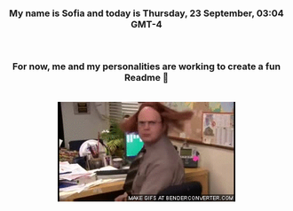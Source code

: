 


<div align="center">
<h3 >My name is Sofia and today is Thursday, 23 September, 03:04 GMT-4</h3><br>
<h3 >For now, me and my personalities are working to create a fun Readme 👋
</h3><br>
<img src='img/dwight.gif' alt='working...'/>
</div>
